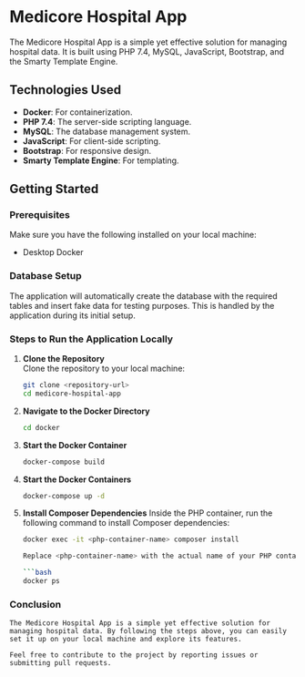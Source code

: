 # Medicore Hospital App

The Medicore Hospital App is a simple yet effective solution for managing hospital data. It is built using PHP 7.4, MySQL, JavaScript, Bootstrap, and the Smarty Template Engine.

## Technologies Used

- **Docker**: For containerization.
- **PHP 7.4**: The server-side scripting language.
- **MySQL**: The database management system.
- **JavaScript**: For client-side scripting.
- **Bootstrap**: For responsive design.
- **Smarty Template Engine**: For templating.

## Getting Started

### Prerequisites

Make sure you have the following installed on your local machine:

- Desktop Docker

### Database Setup

The application will automatically create the database with the required tables and insert fake data for testing purposes. This is handled by the application during its initial setup.


### Steps to Run the Application Locally

1. **Clone the Repository**  
   Clone the repository to your local machine:

   ```bash
   git clone <repository-url>
   cd medicore-hospital-app

2. **Navigate to the Docker Directory** 

    ```bash
   cd docker

3. **Start the Docker Container** 

    ```bash
   docker-compose build

4. **Start the Docker Containers** 

    ```bash
   docker-compose up -d

4. **Install Composer Dependencies** 
    Inside the PHP container, run the following command to install Composer dependencies:

    ```bash
   docker exec -it <php-container-name> composer install

   Replace <php-container-name> with the actual name of your PHP container. You can find the name by running

    ```bash
   docker ps

### Conclusion
    The Medicore Hospital App is a simple yet effective solution for managing hospital data. By following the steps above, you can easily set it up on your local machine and explore its features.

    Feel free to contribute to the project by reporting issues or submitting pull requests.
